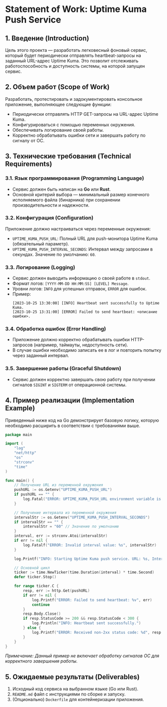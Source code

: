 # Statement of Work: Uptime Kuma Push Service

## 1. Введение (Introduction)

Цель этого проекта — разработать легковесный фоновый сервис, который будет периодически отправлять heartbeat-запросы на заданный URL-адрес Uptime Kuma. Это позволит отслеживать работоспособность и доступность системы, на которой запущен сервис.

## 2. Объем работ (Scope of Work)

Разработать, протестировать и задокументировать консольное приложение, выполняющее следующие функции:
- Периодически отправлять HTTP GET-запросы на URL-адрес Uptime Kuma.
- Конфигурироваться с помощью переменных окружения.
- Обеспечивать логирование своей работы.
- Корректно обрабатывать ошибки сети и завершать работу по сигналу от ОС.

## 3. Технические требования (Technical Requirements)

### 3.1. Язык программирования (Programming Language)
- Сервис должен быть написан на **Go** или **Rust**.
- Основной критерий выбора — минимальный размер конечного исполняемого файла (бинарника) при сохранении производительности и надежности.

### 3.2. Конфигурация (Configuration)
Приложение должно настраиваться через переменные окружения:
- `UPTIME_KUMA_PUSH_URL`: Полный URL для push-монитора Uptime Kuma (обязательный параметр).
- `UPTIME_KUMA_PUSH_INTERVAL_SECONDS`: Интервал между запросами в секундах. Значение по умолчанию: `60`.

### 3.3. Логирование (Logging)
- Сервис должен выводить информацию о своей работе в `stdout`.
- Формат логов: `[YYYY-MM-DD HH:MM:SS] [LEVEL] Message`.
- Уровни логов: `INFO` для успешных отправок, `ERROR` для ошибок.
- Пример:
  ```
  [2023-10-25 13:30:00] [INFO] Heartbeat sent successfully to Uptime Kuma.
  [2023-10-25 13:31:00] [ERROR] Failed to send heartbeat: <описание ошибки>.
  ```

### 3.4. Обработка ошибок (Error Handling)
- Приложение должно корректно обрабатывать ошибки HTTP-запросов (например, таймауты, недоступность сети).
- В случае ошибки необходимо записать ее в лог и повторить попытку через заданный интервал.

### 3.5. Завершение работы (Graceful Shutdown)
- Сервис должен корректно завершать свою работу при получении сигналов `SIGINT` и `SIGTERM` от операционной системы.

## 4. Пример реализации (Implementation Example)

Приведенный ниже код на Go демонстрирует базовую логику, которую необходимо расширить в соответствии с требованиями выше.

```go
package main

import (
	"log"
	"net/http"
	"os"
	"strconv"
	"time"
)

func main() {
	// Получение URL из переменной окружения
	pushURL := os.Getenv("UPTIME_KUMA_PUSH_URL")
	if pushURL == "" {
		log.Fatal("ERROR: UPTIME_KUMA_PUSH_URL environment variable is not set.")
	}

	// Получение интервала из переменной окружения
	intervalStr := os.Getenv("UPTIME_KUMA_PUSH_INTERVAL_SECONDS")
	if intervalStr == "" {
		intervalStr = "60" // Значение по умолчанию
	}
	interval, err := strconv.Atoi(intervalStr)
	if err != nil {
		log.Fatalf("ERROR: Invalid interval value: %s", intervalStr)
	}

	log.Printf("INFO: Starting Uptime Kuma push service. URL: %s, Interval: %d seconds", pushURL, interval)

	// Основной цикл
	ticker := time.NewTicker(time.Duration(interval) * time.Second)
	defer ticker.Stop()

	for range ticker.C {
		resp, err := http.Get(pushURL)
		if err != nil {
			log.Printf("ERROR: Failed to send heartbeat: %v", err)
			continue
		}
		resp.Body.Close()
		if resp.StatusCode >= 200 && resp.StatusCode < 300 {
			log.Println("INFO: Heartbeat sent successfully.")
		} else {
			log.Printf("ERROR: Received non-2xx status code: %d", resp.StatusCode)
		}
	}
}
```
*Примечание: Данный пример не включает обработку сигналов ОС для корректного завершения работы.*

## 5. Ожидаемые результаты (Deliverables)
1. Исходный код сервиса на выбранном языке (Go или Rust).
2. `README.md` файл с инструкциями по сборке и запуску.
3. (Опционально) `Dockerfile` для контейнеризации приложения.
